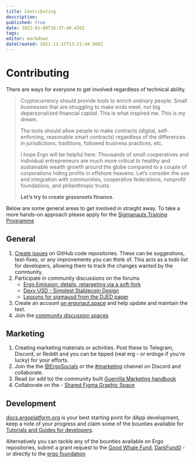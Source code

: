 ```yaml
---
title: Contributing
description: 
published: true
date: 2022-01-08T16:37:40.426Z
tags: 
editor: markdown
dateCreated: 2021-11-15T13:21:44.908Z
---
```


# Contributing


There are ways for everyone to get involved regardless of technical ability. 

> Cryptocurrency should provide tools to enrich ordinary people. Small businesses that are struggling to make ends meet, not big depersonalized financial capital. This is what inspired me. This is my dream.
>
> The tools should allow people to make contracts (digital, self-enforcing, reasonable smart contracts) regardless of the differences in jurisdictions, traditions, followed business practices, etc.
>
> I hope Ergo will be helpful here. Thousands of small cooperatives and individual entrepreneurs are much more critical to healthy and sustainable wealth growth around the globe compared to a couple of corporations hiding profits in offshore heavens. Let’s consider the use and integration with communities, cooperative federations, nonprofit foundations, and philanthropic trusts. 
>
>  **Let’s try to create grassroots finance.**

Below are some general areas to get involved in straight away. To take a more hands-on approach please apply for the [Sigmanauts Training Programme](https://q9fwzopidh8.typeform.com/to/RdWAB3MS?typeform-source=ergonaut.space)

## General


1. [Create issues](https://docs.github.com/en/issues/tracking-your-work-with-issues/creating-an-issue) on GitHub code repositories. These can be suggestions, text-fixes, or any improvements you can think of. This acts as a *todo list* for developers, allowing them to track the changes wanted by the community. 
2. Participate in community discussions on the forums
	-	[Ergo Emission: details, retargeting via a soft-fork](https://www.ergoforum.org/t/ergo-emission-details-retargeting-via-a-soft-fork/2778/21)
	- [Dexy USD - Simplest Stablecoin Design](https://www.ergoforum.org/t/dexy-usd-simplest-stablecoin-design/1430)
	- [Lessons for sigmausd from the DJED paper](https://www.ergoforum.org/t/lessons-for-sigmausd-from-the-djed-paper/2345)
3. Create an account [on ergonaut.space](https://ergonaut.space/register) and help update and maintain the text.
4. Join the [community discussion spaces](https://github.com/glasgowm148/awesome-ergo/blob/master/pages/community.md)

## Marketing

1. Creating marketing materials or activities. Post these to Telegram, Discord, or Reddit and you can be tipped (real erg - or erdoge if you're lucky) for your efforts. 
2. Join the the [@ErgoSocials](https://t.me/ErgoSocials) or the [#marketing](https://discord.gg/TBFXMzha7X) channel on Discord and collaborate. 
3. Read (or add to) the community built [Guerrilla Marketing handbook](https://ergonaut.space/en/guerrilla-marketing)
4. Collaborate on the - [Shared Figma Graphic Space](https://www.figma.com/file/pd92vgB3xNFThaacIKodYs/Guide-ID?node-id=1%3A756)


## Development

[docs.ergoplatform.org](http://docs.ergoplatform.org/) is your best starting point for dApp development, keep a note of your progress and claim some of the bounties available for [Tutorials and Guides for developers](https://github.com/ergoplatform/grow-ergo/issues/15). 

Alternatively you can tackle any of the bounties available on Ergo repositories, submit a grant request to the [Good Whale Fund](https://github.com/ergoplatform/grow-ergo/issues/13), [DarkFund0](https://github.com/ergoplatform/grow-ergo/issues/1) - or directly to the [ergo foundation](mailto:team@ergoplatform.org)

